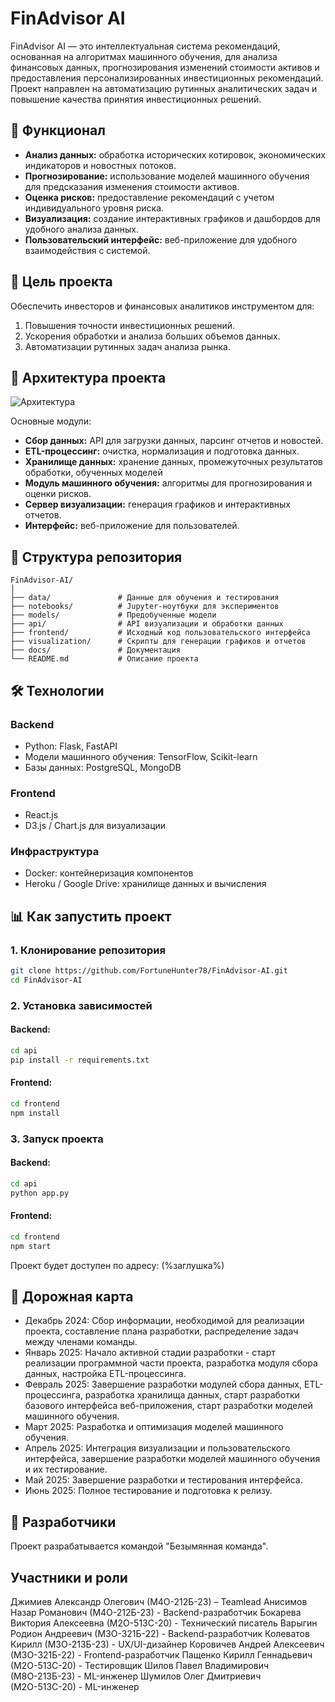 # FinAdvisor AI

FinAdvisor AI — это интеллектуальная система рекомендаций, основанная на алгоритмах машинного обучения, для анализа финансовых данных, прогнозирования изменений стоимости активов и предоставления персонализированных инвестиционных рекомендаций. Проект направлен на автоматизацию рутинных аналитических задач и повышение качества принятия инвестиционных решений.

## 📌 **Функционал**
- **Анализ данных:** обработка исторических котировок, экономических индикаторов и новостных потоков.
- **Прогнозирование:** использование моделей машинного обучения для предсказания изменения стоимости активов.
- **Оценка рисков:** предоставление рекомендаций с учетом индивидуального уровня риска.
- **Визуализация:** создание интерактивных графиков и дашбордов для удобного анализа данных.
- **Пользовательский интерфейс:** веб-приложение для удобного взаимодействия с системой.

## 🚀 **Цель проекта**
Обеспечить инвесторов и финансовых аналитиков инструментом для:
1. Повышения точности инвестиционных решений.
2. Ускорения обработки и анализа больших объемов данных.
3. Автоматизации рутинных задач анализа рынка.

## 🔧 **Архитектура проекта**
![Архитектура](https://ibb.co/rmFjTY5)

Основные модули:
- **Сбор данных:** API для загрузки данных, парсинг отчетов и новостей.
- **ETL-процессинг:** очистка, нормализация и подготовка данных.
- **Хранилище данных:** хранение данных, промежуточных результатов обработки, обученных моделей
- **Модуль машинного обучения:** алгоритмы для прогнозирования и оценки рисков.
- **Сервер визуализации:** генерация графиков и интерактивных отчетов.
- **Интерфейс:** веб-приложение для пользователей.

## 📂 **Структура репозитория**
```
FinAdvisor-AI/
│
├── data/               # Данные для обучения и тестирования
├── notebooks/          # Jupyter-ноутбуки для экспериментов
├── models/             # Предобученные модели
├── api/                # API визуализации и обработки данных
├── frontend/           # Исходный код пользовательского интерфейса
├── visualization/      # Скрипты для генерации графиков и отчетов
├── docs/               # Документация
└── README.md           # Описание проекта
```

## 🛠️ **Технологии**
### **Backend**
- Python: Flask, FastAPI
- Модели машинного обучения: TensorFlow, Scikit-learn
- Базы данных: PostgreSQL, MongoDB

### **Frontend**
- React.js
- D3.js / Chart.js для визуализации

### **Инфраструктура**
- Docker: контейнеризация компонентов
- Heroku / Google Drive: хранилище данных и вычисления

## 📊 **Как запустить проект**
### **1. Клонирование репозитория**
```bash
git clone https://github.com/FortuneHunter78/FinAdvisor-AI.git
cd FinAdvisor-AI
```

### **2. Установка зависимостей**
#### Backend:
```bash
cd api
pip install -r requirements.txt
```

#### Frontend:
```bash
cd frontend
npm install
```

### **3. Запуск проекта**
#### Backend:
```bash
cd api
python app.py
```

#### Frontend:
```bash
cd frontend
npm start
```

Проект будет доступен по адресу: (%заглушка%)

## 🧪 **Дорожная карта**
- Декабрь 2024: Сбор информации, необходимой для реализации проекта, составление плана разработки, распределение задач между членами команды.
- Январь 2025: Начало активной стадии разработки - старт реализации программной части проекта, разработка модуля сбора данных, настройка ETL-процессинга.
- Февраль 2025: Завершение разработки модулей сбора данных, ETL-процессинга, разработка хранилища данных, старт разработки базового интерфейса веб-приложения, старт разработки моделей машинного обучения.
- Март 2025: Разработка и оптимизация моделей машинного обучения.
- Апрель 2025: Интеграция визуализации и пользовательского интерфейса, завершение разработки моделей машинного обучения и их тестирование.
- Май 2025: Завершение разработки и тестирования интерфейса.
- Июнь 2025: Полное тестирование и подготовка к релизу.

## 📄 **Разработчики**
Проект разрабатывается командой "Безымянная команда".

## **Участники и роли**
Джимиев Александр Олегович (М4О-212Б-23) – Teamlead
Анисимов Назар Романович (М4О-212Б-23) - Backend-разработчик
Бокарева Виктория Алексеевна (М2О-513С-20) - Технический писатель
Варыгин Родион Андреевич (М3О-321Б-22) - Backend-разработчик
Колеватов Кирилл (М3О-213Б-23) - UX/UI-дизайнер
Коровичев Андрей Алексеевич (М3О-321Б-22) - Frontend-разработчик
Пащенко Кирилл Геннадьевич (М2О-513С-20) - Тестировщик
Шилов Павел Владимирович (М8О-213Б-23) - ML-инженер
Шумилов Олег Дмитриевич (М2О-513С-20) - ML-инженер
